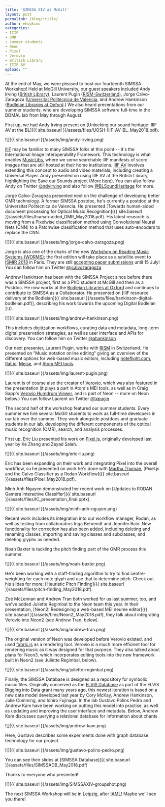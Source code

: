 ```yaml
---
title: 'SIMSSA XIV at McGill'
layout: post
permalink: /blog/:title/
author: ehopkins
categories:
- IIIF
- OMR
- summer students
- Neon
- Pixel
- Verovio
- British Library
- IIIF AV
upload: ""
---
```


At the end of May, we were pleased to host our fourteenth SIMSSA Workshop! Held at McGill University, our guest speakers included Andy Irving ([British Library](https://www.bl.uk/projects/save-our-sounds)), Laurent Pugin ([RISM-Switzerland](http://rism-ch.org/)), Jorge Calvo-Zaragoza ([Universitat Politècnica de Valencia](https://www.upv.es/index-en.html), and Andrew Hankinson ([Bodleian Libraries at Oxford](https://www.bodleian.ox.ac.uk/).) We also heard presentations from our summer students, who are developing SIMSSA software full-time in the DDMAL lab from May through August.

First up, we had Andy Irving present on [Unlocking our sound heritage: IIIF AV at the BL]({{ site.baseurl }}/assets/files/UOSH-IIIF-AV-BL_May2018.pdf).

![]({{ site.baseurl }}/assets/img/andy-irving.png)

[IIIF](http://iiif.io/) may be familiar to many SIMSSA folks at this point -- it's the International Image Interoperability Framework. This technology is what enables [MusicLibs](https://musiclibs.net), where we serve searchable IIIF manifests of score images that are still hosted at their home institutions. [IIIF AV](http://iiif.io/community/groups/av/) involves extending this concept to audio and video materials, including creating a Universal Player. Andy presented on using IIIF AV at the British Library, highlighting the Save our Sounds project (More [here](https://www.bl.uk/projects/save-our-sounds)). You can also follow Andy on Twitter [@ndyirving](https://twitter.com/ndyirving) and also follow [@BLSoundHeritage](https://twitter.com/BLSoundHeritage) for more.

Jorge Calvo-Zaragoza presented next on the challenge of developing better OMR technology. A former SIMSSA postdoc, he's currently a postdoc at the Universitat Politècnica de Valencia. He presented [Towards human-aided document processing for Optical Music Recognition]({{ site.baseurl }}/assets/files/human-aided_OMR_May2018.pdf). His latest research is moving from a Pixelwise classification method using Convolutional Neural Nets (CNN) to a Patchwise classification method that uses auto-encoders to replace the CNN.

![]({{ site.baseurl }}/assets/img/jorge-calvo-zaragoza.png)

Jorge is also one of the chairs of the new [Workshop on Reading Music Systems (WORMS)](https://sites.google.com/view/worms2018/home?authuser=0); the first edition will take place as a satellite event to [ISMIR 2018](http://ismir2018.ircam.fr/) in Paris. They are still [accepting paper submissions](https://sites.google.com/view/worms2018/call-for-papers?authuser=0) until 15 July! You can follow him on Twitter [@jcalvozaragoza](https://twitter.com/jcalvozaragoza)

Andrew Hankinson has been with the SIMSSA Project since before there was a SIMSSA project, first as a PhD student at McGill and then as a Postdoc. He now works at the [Bodleian Libraries at Oxford](https://www.bodleian.ox.ac.uk/) and continues to contribute to SIMSSA as a Collaborator. He presented on [IIIF resource delivery at the Bodleian]({{ site.baseurl }}/assets/files/hankinson-digital-bodleian.pdf)], describing his work towards the upcoming Digital Bodleian 2.0.

![]({{ site.baseurl }}/assets/img/andrew-hankinson.png)

This includes digitization workflows, curating data and metadata, long-term digital preservation strategies, as well as user interface and APIs for discovery. You can follow him on Twitter [@ahankinson](https://twitter.com/ahankinson)

Our next presenter, Laurent Pugin, works with [RISM](http://rism-ch.org/) in Switzerland. He presented on "Music notation online editing" giving an overview of the different options for web-based music editors, including [noteflight.com](https://noteflight.com), [flat.io](https://flat.io), [Meise](https://wiki.de.dariah.eu/pages/viewpage.action?pageId=7439804), and [Atom MEI tools](https://atom.io/packages/mei-tools-atom).

![]({{ site.baseurl }}/assets/img/laurent-pugin.png)

Laurent is of course also the creator of [Verovio](https://www.verovio.org/index.xhtml), which was also featured in the presentation (it plays a part in Atom's MEI tools, as well as in Craig Sapp's [Verovio Humdrum Viewer](https://verovio.humdrum.org/), and is part of Neon -- more on Neon below.) You can follow Laurent on Twitter [@lxpugin](http://twitter.com/lxpugin)

The second half of the workshop featured our summer students. Every summer we hire several McGill students to work as full-time developers in our lab over the summer. They work alongside postdocs and graduate students in our lab, developing the different componenets of the optical music recognition (OMR), search, and analysis processes.

First up, Eric Liu presented his work on [Pixel.js](https://github.com/ddmal/pixel.js), originally developed last year by Ké Zhang and Zeyad Saleh.

![]({{ site.baseurl }}/assets/img/eric-liu.png)

Eric has been expanding on their work and integrating Pixel into the overall workflow, so he presented on work he's done with [Martha Thomae](https://simssa.ca/blog/interviewing-martha]), [Pixel.js and the Calvo Classifier as a Rodan Workflow]({{ site.baseurl }}/assets/files/Pixel_May2018.pdf).

Minh Anh Nguyen demonstrated her recent work on [Updates to RODAN Gamera Interactive Classifier]({{ site.baseurl }}/assets/files/IC_presentation_final.pptx).

![]({{ site.baseurl }}/assets/img/minh-anh-nguyen.png)

Recent work includes its integration into our workflow manager, Rodan, as well as testing from collaborators Inga Behrendt and Jennifer Bain. New functionality for correction has also been added, including deleting and renaming classes, importing and saving classes and subclasses, and deleting glyphs as needed.

Noah Baxter is tackling the pitch finding part of the OMR process this summer.

![]({{ site.baseurl }}/assets/img/noah-baxter.png)

He's been working with a staff-finding algorithm to try to find centre-weighting for each note glyph and use that to determine pitch. Check out his slides for more: [Heuristic Pitch Finding]({{ site.baseurl }}/assets/files/pitch-finding_May2018.pdf).

Zoé McLennan and Andrew Tran both worked for us last summer, too, and we've added Juliette Regimbal to the Neon team this year. In their presentation,
[Neon2: Redesigning a web-based MEI neume editor]({{ site.baseurl }}/assets/files/Neon2_May2018.pdf), they talk about integrating Verovio into Neon2 (see Andrew Tran, below).

![]({{ site.baseurl }}/assets/img/andrew-tran.png)

The original version of Neon was developed before Verovio existed, and used [fabric.js](http://fabricjs.com/) as a rendering tool. Verovio is a much more efficient tool for rendering music as it was designed for that purpose. They also talked about plans for Neon3, which incorporates editing tools into the new framework built in Neon2 (see Juliette Regimbal, below).

![]({{ site.baseurl }}/assets/img/juliette-regimbal.png)

Finally, the SIMSSA Database is designed as a repository for symbolic music files. Originally conceived as the [ELVIS Database](https://database.elvisproject.ca/) as part of the ELVIS Digging into Data grant many years ago, this newest iteration is based on a new data model developed last year by Cory McKay, Andrew Hankinson, Julie Cumming, and Ichiro Fujinaga. In the lab Gustavo Polins Pedro and Andrew Kam have been working on putting this model into practise, as well as updating and improving the user interface and metadata. Below, Andrew Kam discusses querying a relational database for information about chants.

![]({{ site.baseurl }}/assets/img/andrew-kam.png)

Here, Gustavo describes some experiments done with graph database technology for our project.

![]({{ site.baseurl }}/assets/img/gustavo-polins-pedro.png)


You can see their slides at [SIMSSA Database]({{ site.baseurl }}/assets/files/SIMSSADB_May2018.pdf)

Thanks to everyone who presented!

![]({{ site.baseurl }}/assets/img/SIMSSAXIV-groupshot.png)

The next SIMSSA Workshop will be in Leipzig, after [IAML](http://iaml2018.info/home/)! Maybe we'll see you there!
